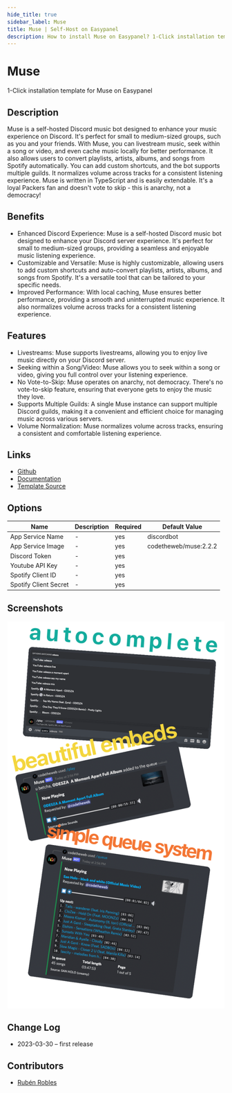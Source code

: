 ```yaml
---
hide_title: true
sidebar_label: Muse
title: Muse | Self-Host on Easypanel
description: How to install Muse on Easypanel? 1-Click installation template for Muse on Easypanel
---
```


<!-- generated -->

# Muse

1-Click installation template for Muse on Easypanel

## Description

Muse is a self-hosted Discord music bot designed to enhance your music experience on Discord. It&#39;s perfect for small to medium-sized groups, such as you and your friends. With Muse, you can livestream music, seek within a song or video, and even cache music locally for better performance. It also allows users to convert playlists, artists, albums, and songs from Spotify automatically. You can add custom shortcuts, and the bot supports multiple guilds. It normalizes volume across tracks for a consistent listening experience. Muse is written in TypeScript and is easily extendable. It&#39;s a loyal Packers fan and doesn&#39;t vote to skip - this is anarchy, not a democracy!

## Benefits

- Enhanced Discord Experience: Muse is a self-hosted Discord music bot designed to enhance your Discord server experience. It's perfect for small to medium-sized groups, providing a seamless and enjoyable music listening experience.
- Customizable and Versatile: Muse is highly customizable, allowing users to add custom shortcuts and auto-convert playlists, artists, albums, and songs from Spotify. It's a versatile tool that can be tailored to your specific needs.
- Improved Performance: With local caching, Muse ensures better performance, providing a smooth and uninterrupted music experience. It also normalizes volume across tracks for a consistent listening experience.

## Features

- Livestreams: Muse supports livestreams, allowing you to enjoy live music directly on your Discord server.
- Seeking within a Song/Video: Muse allows you to seek within a song or video, giving you full control over your listening experience.
- No Vote-to-Skip: Muse operates on anarchy, not democracy. There's no vote-to-skip feature, ensuring that everyone gets to enjoy the music they love.
- Supports Multiple Guilds: A single Muse instance can support multiple Discord guilds, making it a convenient and efficient choice for managing music across various servers.
- Volume Normalization: Muse normalizes volume across tracks, ensuring a consistent and comfortable listening experience.

## Links

- [Github](https://github.com/codetheweb/muse)
- [Documentation](https://github.com/codetheweb/muse#running)
- [Template Source](https://github.com/easypanel-io/templates/tree/main/templates/muse)

## Options

Name | Description | Required | Default Value
-|-|-|-
App Service Name | - | yes | discordbot
App Service Image | - | yes | codetheweb/muse:2.2.2
Discord Token | - | yes | 
Youtube API Key | - | yes | 
Spotify Client ID | - | yes | 
Spotify Client Secret | - | yes | 

## Screenshots

![Muse Screenshot](./assets/screenshot.png)

## Change Log

- 2023-03-30 – first release

## Contributors

- [Rubén Robles](https://github.com/D8vjork)
